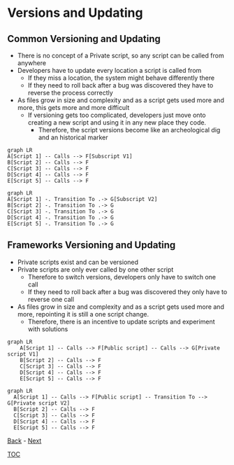 # Versions and Updating

## Common Versioning and Updating

- There is no concept of a Private script, so any script can be called from anywhere
- Developers have to update every location a script is called from
  - If they miss a location, the system might behave differently there
  - If they need to roll back after a bug was discovered they have to reverse the process correctly 
- As files grow in size and complexity and as a script gets used more and more, this gets more and more difficult
  - If versioning gets too complicated, developers just move onto creating a new script and using it in any new place they code. 
    - Therefore, the script versions become like an archeological dig and an historical marker

```mermaid
graph LR
A[Script 1] -- Calls --> F[Subscript V1] 
B[Script 2] -- Calls --> F
C[Script 3] -- Calls --> F
D[Script 4] -- Calls --> F
E[Script 5] -- Calls --> F
```

```mermaid
graph LR
A[Script 1] -. Transition To .-> G[Subscript V2] 
B[Script 2] -. Transition To .-> G 
C[Script 3] -. Transition To .-> G 
D[Script 4] -. Transition To .-> G 
E[Script 5] -. Transition To .-> G 
```
## Frameworks Versioning and Updating

- Private scripts exist and can be versioned
- Private scripts are only ever called by one other script
  - Therefore to switch versions, developers only have to switch one call
  - If they need to roll back after a bug was discovered they only have to reverse one call
- As files grow in size and complexity and as a script gets used more and more, repointing it is still a one script change.
  - Therefore, there is an incentive to update scripts and experiment with solutions

```mermaid
graph LR
    A[Script 1] -- Calls --> F[Public script] -- Calls --> G[Private script V1]
    B[Script 2] -- Calls --> F
    C[Script 3] -- Calls --> F
    D[Script 4] -- Calls --> F
    E[Script 5] -- Calls --> F
```

```mermaid
graph LR
  A[Script 1] -- Calls --> F[Public script] -- Transition To --> G[Private script V2]
  B[Script 2] -- Calls --> F
  C[Script 3] -- Calls --> F
  D[Script 4] -- Calls --> F
  E[Script 5] -- Calls --> F
```

[Back](Introduction.md) - [Next](Script_Functions_And_Types.md)

[TOC](TOC.md)
